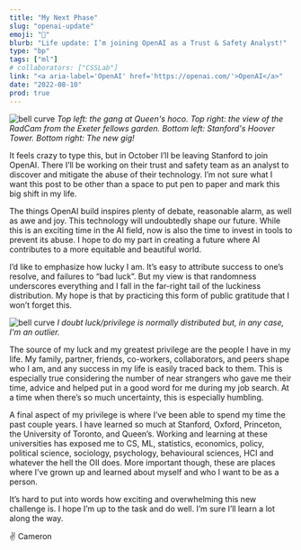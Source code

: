 ```yaml
---
title: "My Next Phase"
slug: "openai-update"
emoji: "🗻"
blurb: "Life update: I’m joining OpenAI as a Trust & Safety Analyst!"
type: "bp"
tags: ["ml"]
# collaborators: ["CSSLab"]
link: "<a aria-label='OpenAI' href='https://openai.com/'>OpenAI</a>"
date: "2022-08-10"
prod: true
---
```


![bell curve](content/openai-update/header.png "Top left: the gang at Queen's hoco. Top right: the view of the RadCam from the Exeter fellows garden. Bottom left: Stanford's Hoover Tower. Bottom right: The new gig!")
*Top left: the gang at Queen's hoco. Top right: the view of the RadCam from the Exeter fellows garden. Bottom left: Stanford's Hoover Tower. Bottom right: The new gig!*

It feels crazy to type this, but in October I’ll be leaving Stanford to join OpenAI. There I’ll be working on their trust and safety team as an analyst to discover and mitigate the abuse of their technology. I’m not sure what I want this post to be other than a space to put pen to paper and mark this big shift in my life.

The things OpenAI build inspires plenty of debate, reasonable alarm, as well as awe and joy. This technology will undoubtedly shape our future. While this is an exciting time in the AI field, now is also the time to invest in tools to prevent its abuse. I hope to do my part in creating a future where AI contributes to a more equitable and beautiful world.  

I’d like to emphasize how lucky I am. It’s easy to attribute success to one’s resolve, and failures to “bad luck”. But my view is that randomness underscores everything and I fall in the far-right tail of the luckiness distribution. My hope is that by practicing this form of public gratitude that I won’t forget this.

![bell curve](content/openai-update/bell-curve.png "I doubt luck/privilege is normally distributed, but in any case I'm an outlier.")
*I doubt luck/privilege is normally distributed but, in any case, I'm an outlier.*

The source of my luck and my greatest privilege are the people I have in my life. My family, partner, friends, co-workers, collaborators, and peers shape who I am, and any success in my life is easily traced back to them. This is especially true considering the number of near strangers who gave me their time, advice and helped put in a good word for me during my job search. At a time when there’s so much uncertainty, this is especially humbling.

A final aspect of my privilege is where I’ve been able to spend my time the past couple years. I have learned so much at Stanford, Oxford, Princeton, the University of Toronto, and Queen’s. Working and learning at these universities has exposed me to CS, ML, statistics, economics, policy, political science, sociology, psychology, behavioural sciences, HCI and whatever the hell the OII does. More important though, these are places where I’ve grown up and learned about myself and who I want to be as a person.

It’s hard to put into words how exciting and overwhelming this new challenge is. I hope I’m up to the task and do well. I’m sure I’ll learn a lot along the way.

✌️
Cameron
